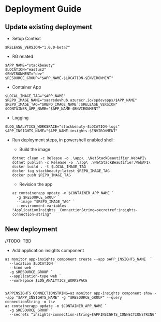 # Deployment Guide

## Update existing deployment

* Setup Context

```shell
$RELEASE_VERSION="1.0.0-beta7"
```

  * RG related

  ```shell
  $APP_NAME="stackbeauty"
  $LOCATION="eastus2"
  $ENVIRONMENT="dev"
  $RESOURCE_GROUP="$APP_NAME-$LOCATION-$ENVIRONMENT"
  ```

  * Container App

  ```shell
  $LOCAL_IMAGE_TAG="$APP_NAME"
  $REPO_IMAGE_NAME="saarsdevhub.azurecr.io/spdevapps/$APP_NAME"
  $REPO_IMAGE_TAG="$REPO_IMAGE_NAME`:$RELEASE_VERSION"
  $CONTAINER_APP_NAME="$APP_NAME-$ENVIRONMENT"
  ```

  * Logging

  ```shell
  $LOG_ANALYTICS_WORKSPACE="stackbeauty-$LOCATION-logs"
  $APP_INSIGHTS_NAME="$APP_NAME-insights-$ENVIRONMENT"
  ```

* Run deployment steps, in powershell enabled shell:

  * Build the image
  ```shell
  dotnet clean -c Release -o .\app\ .\NetStackBeautifier.WebAPI\
  dotnet publish -c Release -o .\app\ .\NetStackBeautifier.WebAPI\
  docker build . -t $LOCAL_IMAGE_TAG
  docker tag stackbeauty:latest $REPO_IMAGE_TAG
  docker push $REPO_IMAGE_TAG
  ```

  * Revision the app
  ```shell
  az containerapp update -n $CONTAINER_APP_NAME `
    -g $RESOURCE_GROUP `
    --image "$REPO_IMAGE_TAG" `
    --environment-variables "ApplicationInsights__ConnectionString=secretref:insights-connection-string"
  ```

## New deployment

//TODO: TBD

* Add application insights component

```shell
az monitor app-insights component create --app $APP_INSIGHTS_NAME  `
  --location $LOCATION `
  --kind web `
  -g $RESOURCE_GROUP `
  --application-type web `
  --workspace $LOG_ANALYTICS_WORKSPACE


$APPINSIGHTS_CONNECTIONSTRING=az monitor app-insights component show --app "$APP_INSIGHTS_NAME" -g "$RESOURCE_GROUP" --query connectionString -o tsv
az containerapp update -n $CONTAINER_APP_NAME `
  -g $RESOURCE_GROUP `
  --secrets "insights-connection-string=$APPINSIGHTS_CONNECTIONSTRING"
```